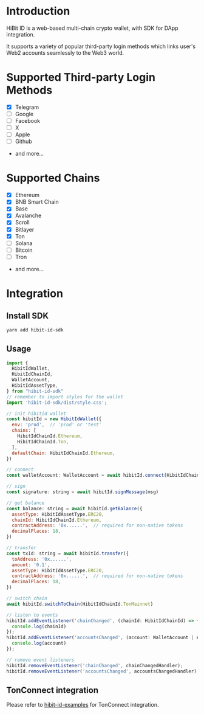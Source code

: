 # Introduction

HiBit ID is a web-based multi-chain crypto wallet, with SDK for DApp integration.

It supports a variety of popular third-party login methods which links user's Web2 accounts seamlessly to the Web3 world.

# Supported Third-party Login Methods

- [x] Telegram
- [ ] Google
- [ ] Facebook
- [ ] X
- [ ] Apple
- [ ] Github
- and more...

# Supported Chains

- [x] Ethereum
- [x] BNB Smart Chain
- [x] Base
- [x] Avalanche
- [x] Scroll
- [x] Bitlayer
- [x] Ton
- [ ] Solana
- [ ] Bitcoin
- [ ] Tron
- and more...

# Integration

## Install SDK

```bash
yarn add hibit-id-sdk
```

## Usage

```js
import {
  HibitIdWallet,
  HibitIdChainId,
  WalletAccount,
  HibitIdAssetType,
} from "hibit-id-sdk"
// remember to import styles for the wallet
import 'hibit-id-sdk/dist/style.css';

// init hibitid wallet
const hibitId = new HibitIdWallet({
  env: 'prod',  // 'prod' or 'test'
  chains: [
    HibitIdChainId.Ethereum,
    HibitIdChainId.Ton,
  ],
  defaultChain: HibitIdChainId.Ethereum,
})

// connect
const walletAccount: WalletAccount = await hibitId.connect(HibitIdChainId.Ethereum)

// sign
const signature: string = await hibitId.signMessage(msg)

// get balance
const balance: string = await hibitId.getBalance({
  assetType: HibitIdAssetType.ERC20,
  chainId: HibitIdChainId.Ethereum,
  contractAddress: '0x......',  // required for non-native tokens
  decimalPlaces: 18,
})

// transfer
const txId: string = await hibitId.transfer({
  toAddress: '0x......',
  amount: '0.1',
  assetType: HibitIdAssetType.ERC20,
  contractAddress: '0x......',  // required for non-native tokens
  decimalPlaces: 18,
})

// switch chain
await hibitId.switchToChain(HibitIdChainId.TonMainnet)

// listen to events
hibitId.addEventListener('chainChanged', (chainId: HibitIdChainId) => {
  console.log(chainId)
});
hibitId.addEventListener('accountsChanged', (account: WalletAccount | null) => {
  console.log(account)
});

// remove event listeners
hibitId.removeEventListener('chainChanged', chainChangedHandler);
hibitId.removeEventListener('accountsChanged', accountsChangedHandler);
```

## TonConnect integration

Please refer to [hibit-id-examples](https://github.com/Deland-Labs/hibit-id-examples) for TonConnect integration.
